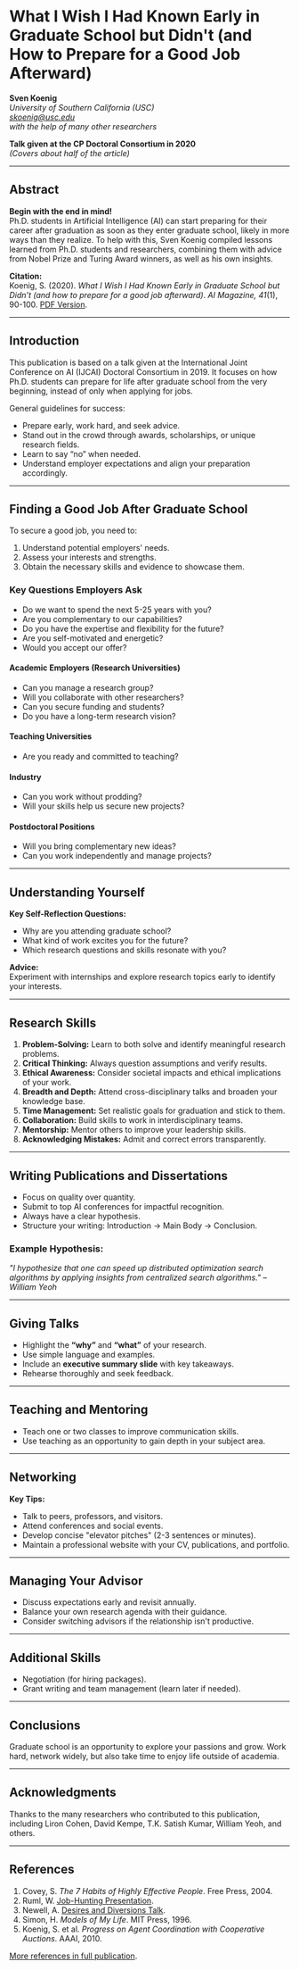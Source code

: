 # What I Wish I Had Known Early in Graduate School but Didn't (and How to Prepare for a Good Job Afterward)

**Sven Koenig**  
*University of Southern California (USC)*  
*skoenig@usc.edu*  
*with the help of many other researchers*

**Talk given at the CP Doctoral Consortium in 2020**  
*(Covers about half of the article)*

---

## Abstract

**Begin with the end in mind!**  
Ph.D. students in Artificial Intelligence (AI) can start preparing for their career after graduation as soon as they enter graduate school, likely in more ways than they realize. To help with this, Sven Koenig compiled lessons learned from Ph.D. students and researchers, combining them with advice from Nobel Prize and Turing Award winners, as well as his own insights.

**Citation:**  
Koenig, S. (2020). *What I Wish I Had Known Early in Graduate School but Didn’t (and how to prepare for a good job afterward)*. *AI Magazine, 41*(1), 90-100. [PDF Version](http://idm-lab.org/advice).

---

## Introduction

This publication is based on a talk given at the International Joint Conference on AI (IJCAI) Doctoral Consortium in 2019. It focuses on how Ph.D. students can prepare for life after graduate school from the very beginning, instead of only when applying for jobs.

General guidelines for success:  
- Prepare early, work hard, and seek advice.  
- Stand out in the crowd through awards, scholarships, or unique research fields.  
- Learn to say “no” when needed.  
- Understand employer expectations and align your preparation accordingly.

---

## Finding a Good Job After Graduate School

To secure a good job, you need to:  
1. Understand potential employers' needs.  
2. Assess your interests and strengths.  
3. Obtain the necessary skills and evidence to showcase them.

### Key Questions Employers Ask
- Do we want to spend the next 5-25 years with you?
- Are you complementary to our capabilities?
- Do you have the expertise and flexibility for the future?
- Are you self-motivated and energetic?
- Would you accept our offer?

#### Academic Employers (Research Universities)
- Can you manage a research group?  
- Will you collaborate with other researchers?  
- Can you secure funding and students?  
- Do you have a long-term research vision?  

#### Teaching Universities
- Are you ready and committed to teaching?  

#### Industry
- Can you work without prodding?  
- Will your skills help us secure new projects?

#### Postdoctoral Positions
- Will you bring complementary new ideas?  
- Can you work independently and manage projects?

---

## Understanding Yourself

**Key Self-Reflection Questions:**
- Why are you attending graduate school?  
- What kind of work excites you for the future?  
- Which research questions and skills resonate with you?  

**Advice:**  
Experiment with internships and explore research topics early to identify your interests.

---

## Research Skills

1. **Problem-Solving:** Learn to both solve and identify meaningful research problems.  
2. **Critical Thinking:** Always question assumptions and verify results.  
3. **Ethical Awareness:** Consider societal impacts and ethical implications of your work.  
4. **Breadth and Depth:** Attend cross-disciplinary talks and broaden your knowledge base.  
5. **Time Management:** Set realistic goals for graduation and stick to them.  
6. **Collaboration:** Build skills to work in interdisciplinary teams.  
7. **Mentorship:** Mentor others to improve your leadership skills.  
8. **Acknowledging Mistakes:** Admit and correct errors transparently.

---

## Writing Publications and Dissertations

- Focus on quality over quantity.  
- Submit to top AI conferences for impactful recognition.  
- Always have a clear hypothesis.  
- Structure your writing: Introduction → Main Body → Conclusion.  

### Example Hypothesis:
*"I hypothesize that one can speed up distributed optimization search algorithms by applying insights from centralized search algorithms."* – *William Yeoh*

---

## Giving Talks

- Highlight the **“why”** and **“what”** of your research.  
- Use simple language and examples.  
- Include an **executive summary slide** with key takeaways.  
- Rehearse thoroughly and seek feedback.

---

## Teaching and Mentoring

- Teach one or two classes to improve communication skills.  
- Use teaching as an opportunity to gain depth in your subject area.  

---

## Networking

**Key Tips:**
- Talk to peers, professors, and visitors.  
- Attend conferences and social events.  
- Develop concise "elevator pitches" (2-3 sentences or minutes).  
- Maintain a professional website with your CV, publications, and portfolio.

---

## Managing Your Advisor

- Discuss expectations early and revisit annually.  
- Balance your own research agenda with their guidance.  
- Consider switching advisors if the relationship isn't productive.  

---

## Additional Skills

- Negotiation (for hiring packages).  
- Grant writing and team management (learn later if needed).  

---

## Conclusions

Graduate school is an opportunity to explore your passions and grow. Work hard, network widely, but also take time to enjoy life outside of academia.

---

## Acknowledgments

Thanks to the many researchers who contributed to this publication, including Liron Cohen, David Kempe, T.K. Satish Kumar, William Yeoh, and others.

---

## References

1. Covey, S. *The 7 Habits of Highly Effective People*. Free Press, 2004.  
2. Ruml, W. [Job-Hunting Presentation](https://www.cs.unh.edu/~ruml/papers/job-hunting.pdf).  
3. Newell, A. [Desires and Diversions Talk](https://www.youtube.com/watch?v=_sD42h9d1pk).  
4. Simon, H. *Models of My Life*. MIT Press, 1996.  
5. Koenig, S. et al. *Progress on Agent Coordination with Cooperative Auctions*. AAAI, 2010.  

[More references in full publication](http://idm-lab.org/advice).
